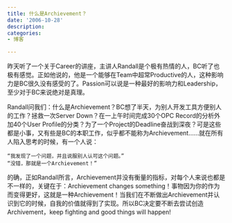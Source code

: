 ```yaml
---
title: 什么是Archievement？
date: '2006-10-28'
description:
categories:
- 博客

---
```

昨天听了一个关于Career的讲座，主讲人Randall是个极有热情的人，BC听了也极有感觉。正如他说的，他是一个能够在Team中超常Productive的人，这种影响力是BC很久没有感受的了。Passion可以说是一种最好的影响力和Leadership，至少对于BC来说绝对是真理。

Randall问我们：什么是Archievement？BC想了半天，为别人开发工具方便别人的工作？拯救一次Server Down？在一上午时间完成30个OPC Record的分析外加40个User Profile的分类？为了一个Project的Deadline奋战到深夜？可是这些都是小事，又有些是BC的本职工作，似乎都不能称为Archievement……就在所有人陷入思考的时候，有一个人说：

	“我发现了一个问题，并且说服别人认可这个问题。”
	“没错，那就是一个Archievement！”

的确，正如Randall所言，Archievement并没有衡量的指标，对每个人来说也都是不一样的，关键在于：Archievement changes something！事物因为你的作为而变得更好，这就是一种Archievement！当我们在不断做出Archievement并认识到它的时候，自我的价值就得到了实现。所以BC决定要不断去尝试创造Archivement，keep fighting and good things will happen!